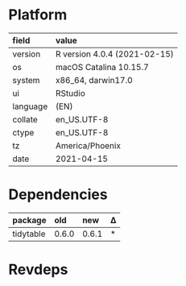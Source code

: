 # Platform

|field    |value                        |
|:--------|:----------------------------|
|version  |R version 4.0.4 (2021-02-15) |
|os       |macOS Catalina 10.15.7       |
|system   |x86_64, darwin17.0           |
|ui       |RStudio                      |
|language |(EN)                         |
|collate  |en_US.UTF-8                  |
|ctype    |en_US.UTF-8                  |
|tz       |America/Phoenix              |
|date     |2021-04-15                   |

# Dependencies

|package   |old   |new   |Δ  |
|:---------|:-----|:-----|:--|
|tidytable |0.6.0 |0.6.1 |*  |

# Revdeps

